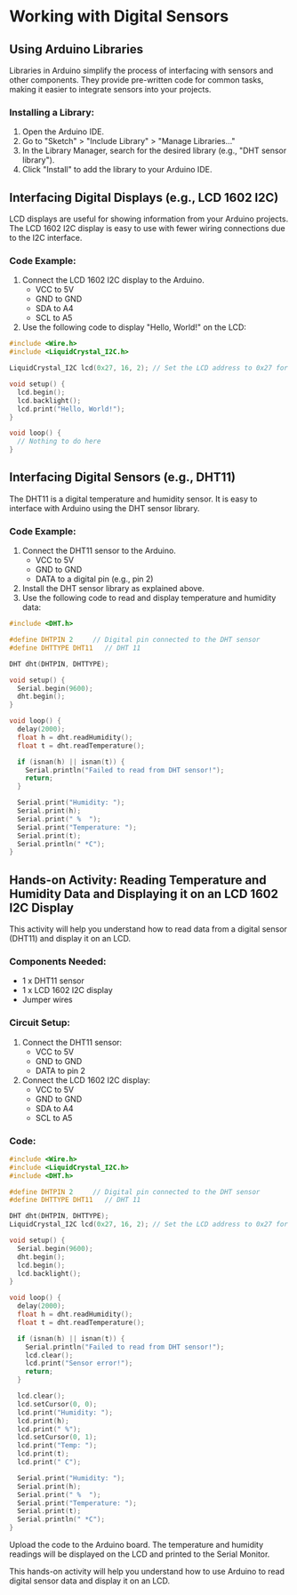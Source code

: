 
# Working with Digital Sensors

## Using Arduino Libraries
Libraries in Arduino simplify the process of interfacing with sensors and other components. They provide pre-written code for common tasks, making it easier to integrate sensors into your projects.

### Installing a Library:
1. Open the Arduino IDE.
2. Go to "Sketch" > "Include Library" > "Manage Libraries..."
3. In the Library Manager, search for the desired library (e.g., "DHT sensor library").
4. Click "Install" to add the library to your Arduino IDE.

## Interfacing Digital Displays (e.g., LCD 1602 I2C)
LCD displays are useful for showing information from your Arduino projects. The LCD 1602 I2C display is easy to use with fewer wiring connections due to the I2C interface.

### Code Example:
1. Connect the LCD 1602 I2C display to the Arduino.
   - VCC to 5V
   - GND to GND
   - SDA to A4
   - SCL to A5
2. Use the following code to display "Hello, World!" on the LCD:

```c
#include <Wire.h>
#include <LiquidCrystal_I2C.h>

LiquidCrystal_I2C lcd(0x27, 16, 2); // Set the LCD address to 0x27 for a 16 chars and 2 line display

void setup() {
  lcd.begin();
  lcd.backlight();
  lcd.print("Hello, World!");
}

void loop() {
  // Nothing to do here
}
```

## Interfacing Digital Sensors (e.g., DHT11)
The DHT11 is a digital temperature and humidity sensor. It is easy to interface with Arduino using the DHT sensor library.

### Code Example:
1. Connect the DHT11 sensor to the Arduino.
   - VCC to 5V
   - GND to GND
   - DATA to a digital pin (e.g., pin 2)
2. Install the DHT sensor library as explained above.
3. Use the following code to read and display temperature and humidity data:

```c
#include <DHT.h>

#define DHTPIN 2     // Digital pin connected to the DHT sensor
#define DHTTYPE DHT11   // DHT 11

DHT dht(DHTPIN, DHTTYPE);

void setup() {
  Serial.begin(9600);
  dht.begin();
}

void loop() {
  delay(2000);
  float h = dht.readHumidity();
  float t = dht.readTemperature();

  if (isnan(h) || isnan(t)) {
    Serial.println("Failed to read from DHT sensor!");
    return;
  }

  Serial.print("Humidity: ");
  Serial.print(h);
  Serial.print(" %	");
  Serial.print("Temperature: ");
  Serial.print(t);
  Serial.println(" *C");
}
```

## Hands-on Activity: Reading Temperature and Humidity Data and Displaying it on an LCD 1602 I2C Display
This activity will help you understand how to read data from a digital sensor (DHT11) and display it on an LCD.

### Components Needed:
- 1 x DHT11 sensor
- 1 x LCD 1602 I2C display
- Jumper wires

### Circuit Setup:
1. Connect the DHT11 sensor:
   - VCC to 5V
   - GND to GND
   - DATA to pin 2
2. Connect the LCD 1602 I2C display:
   - VCC to 5V
   - GND to GND
   - SDA to A4
   - SCL to A5

### Code:
```c
#include <Wire.h>
#include <LiquidCrystal_I2C.h>
#include <DHT.h>

#define DHTPIN 2     // Digital pin connected to the DHT sensor
#define DHTTYPE DHT11   // DHT 11

DHT dht(DHTPIN, DHTTYPE);
LiquidCrystal_I2C lcd(0x27, 16, 2); // Set the LCD address to 0x27 for a 16 chars and 2 line display

void setup() {
  Serial.begin(9600);
  dht.begin();
  lcd.begin();
  lcd.backlight();
}

void loop() {
  delay(2000);
  float h = dht.readHumidity();
  float t = dht.readTemperature();

  if (isnan(h) || isnan(t)) {
    Serial.println("Failed to read from DHT sensor!");
    lcd.clear();
    lcd.print("Sensor error!");
    return;
  }

  lcd.clear();
  lcd.setCursor(0, 0);
  lcd.print("Humidity: ");
  lcd.print(h);
  lcd.print(" %");
  lcd.setCursor(0, 1);
  lcd.print("Temp: ");
  lcd.print(t);
  lcd.print(" C");

  Serial.print("Humidity: ");
  Serial.print(h);
  Serial.print(" %	");
  Serial.print("Temperature: ");
  Serial.print(t);
  Serial.println(" *C");
}
```
Upload the code to the Arduino board. The temperature and humidity readings will be displayed on the LCD and printed to the Serial Monitor.

This hands-on activity will help you understand how to use Arduino to read digital sensor data and display it on an LCD.
